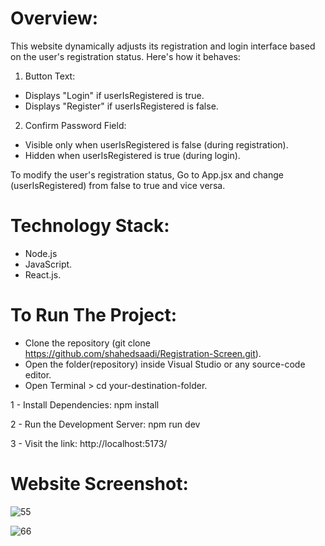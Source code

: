 # Overview:
This website dynamically adjusts its registration and login interface based on the user's registration status. Here's how it behaves:

1) Button Text:

- Displays "Login" if userIsRegistered is true.
- Displays "Register" if userIsRegistered is false.

2) Confirm Password Field:

- Visible only when userIsRegistered is false (during registration).
- Hidden when userIsRegistered is true (during login).

To modify the user's registration status, Go to App.jsx and change (userIsRegistered) from false to true and vice versa.

# Technology Stack:
- Node.js
- JavaScript.
- React.js.

# To Run The Project:
- Clone the repository (git clone https://github.com/shahedsaadi/Registration-Screen.git).
- Open the folder(repository) inside Visual Studio or any source-code editor.
- Open Terminal > cd your-destination-folder.
 
1 - Install Dependencies: npm install
  
2 - Run the Development Server: npm run dev

3 - Visit the link: http://localhost:5173/

# Website Screenshot:

![55](https://github.com/shahedsaadi/Registration-Screen/assets/108287237/66291617-8d07-4e9b-8930-863b0e49b12e)

![66](https://github.com/shahedsaadi/Registration-Screen/assets/108287237/4df18381-4b07-478b-9a3d-e53841307762)
